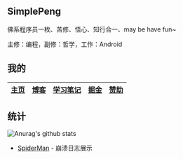## SimplePeng

佛系程序员一枚、苦修、悟心、知行合一、may be have fun~

主修：编程，副修：哲学，工作：Android 

## 我的

| [主页](https://www.simplepeng.com) | [博客](https://www.simplepeng.com/blog) | [学习笔记](https://www.simplepeng.com/KeepLearning) | [掘金](https://juejin.cn/user/641770519265832) | [赞助](https://simplepeng.com/merge_pay_code) |
| ---------------------------------- | --------------------------------------- | --------------------------------------------------- | ---------------------------------------------- | --------------------------------------------- |

## 统计

![Anurag's github stats](https://github-readme-stats.vercel.app/api?username=simplepeng&count_private=true)

* [SpiderMan](https://github.com/simplepeng/SpiderMan) - 崩溃日志展示

